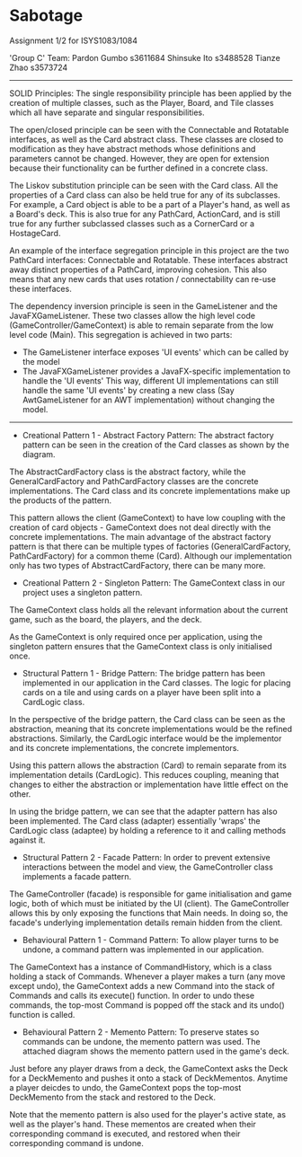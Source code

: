 # Sabotage
Assignment 1/2 for ISYS1083/1084

'Group C' Team:
Pardon Gumbo	s3611684
Shinsuke Ito	s3488528
Tianze Zhao		s3573724

---------------------------------------

SOLID Principles:
The single responsibility principle has been applied by the creation of multiple classes, such as the Player, Board, and Tile classes which all have separate and singular responsibilities.

The open/closed principle can be seen with the Connectable and Rotatable interfaces, as well as the Card abstract class. These classes are closed to modification as they have abstract methods whose definitions and parameters cannot be changed. However, they are open for extension because their functionality can be further defined in a concrete class.

The Liskov substitution principle can be seen with the Card class. All the properties of a Card class can also be held true for any of its subclasses. For example, a Card object is able to be a part of a Player's hand, as well as a Board's deck. This is also true for any PathCard, ActionCard, and is still true for any further subclassed classes such as a CornerCard or a HostageCard.

An example of the interface segregation principle in this project are the two PathCard interfaces: Connectable and Rotatable. These interfaces abstract away distinct properties of a PathCard, improving cohesion. This also means that any new cards that uses rotation / connectability can re-use these interfaces.

The dependency inversion principle is seen in the GameListener and the JavaFXGameListener. These two classes allow the high level code (GameController/GameContext) is able to remain separate from the low level code (Main). This segregation is achieved in two parts:
 - The GameListener interface exposes 'UI events' which can be called by the model
 - The JavaFXGameListener provides a JavaFX-specific implementation to handle the 'UI events'
This way, different UI implementations can still handle the same 'UI events' by creating a new class (Say AwtGameListener for an AWT implementation) without changing the model.

---------------------------------------

 + Creational Pattern 1 - Abstract Factory Pattern:
The abstract factory pattern can be seen in the creation of the Card classes as shown by the diagram. 

The AbstractCardFactory class is the abstract factory, while the GeneralCardFactory and PathCardFactory classes are the concrete implementations. The Card class and its concrete implementations make up the products of the pattern.

This pattern allows the client (GameContext) to have low coupling with the creation of card objects - GameContext does not deal directly with the concrete implementations. The main advantage of the abstract factory pattern is that there can be multiple types of factories (GeneralCardFactory, PathCardFactory) for a common theme (Card). Although our implementation only has two types of AbstractCardFactory, there can be many more.

 + Creational Pattern 2 - Singleton Pattern:
The GameContext class in our project uses a singleton pattern.

The GameContext class holds all the relevant information about the current game, such as the board, the players, and the deck.

As the GameContext is only required once per application, using the singleton pattern ensures that the GameContext class is only initialised once.

 + Structural Pattern 1 - Bridge Pattern:
The bridge pattern has been implemented in our application in the Card classes. The logic for  placing cards on a tile and using cards on a player have been split into a CardLogic class.

In the perspective of the bridge pattern, the Card class can be seen as the abstraction, meaning that its concrete implementations would be the refined abstractions. Similarly, the CardLogic interface would be the implementor and its concrete implementations, the concrete implementors.

Using this pattern allows the abstraction (Card) to remain separate from its implementation details (CardLogic). This reduces coupling, meaning that changes to either the abstraction or implementation have little effect on the other.

In using the bridge pattern, we can see that the adapter pattern has also been implemented. The Card class (adapter) essentially 'wraps' the CardLogic class (adaptee) by holding a reference to it and calling methods against it.

 + Structural Pattern 2 - Facade Pattern:
In order to prevent extensive interactions between the model and view, the GameController class implements a facade pattern.

The GameController (facade) is responsible for game initialisation and game logic, both of which must be initiated by the UI (client). The GameController allows this by only exposing the functions that Main needs. In doing so, the facade's underlying implementation details remain hidden from the client.

 + Behavioural Pattern 1 - Command Pattern:
To allow player turns to be undone, a command pattern was implemented in our application. 

The GameContext has a instance of CommandHistory, which is a class holding a stack of Commands. Whenever a player makes a turn (any move except undo), the GameContext adds a new Command into the stack of Commands and calls its execute() function. In order to undo these commands, the top-most Command is popped off the stack and its undo() function is called.

 + Behavioural Pattern 2 - Memento Pattern:
To preserve states so commands can be undone, the memento pattern was used. The attached diagram shows the memento pattern used in the game's deck.

Just before any player draws from a deck, the GameContext asks the Deck for a DeckMemento and pushes it onto a stack of DeckMementos. Anytime a player deicdes to undo, the GameContext pops the top-most DeckMemento from the stack and restored to the Deck.

Note that the memento pattern is also used for the player's active state, as well as the player's hand. These mementos are created when their corresponding command is executed, and restored when their corresponding command is undone.